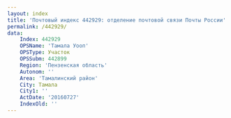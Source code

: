 ```yaml
---
layout: index
title: 'Почтовый индекс 442929: отделение почтовой связи Почты России'
permalink: /442929/
data:
    Index: 442929
    OPSName: 'Тамала Уооп'
    OPSType: Участок
    OPSSubm: 442899
    Region: 'Пензенская область'
    Autonom: ''
    Area: 'Тамалинский район'
    City: Тамала
    City1: ''
    ActDate: '20160727'
    IndexOld: ''
---
```

